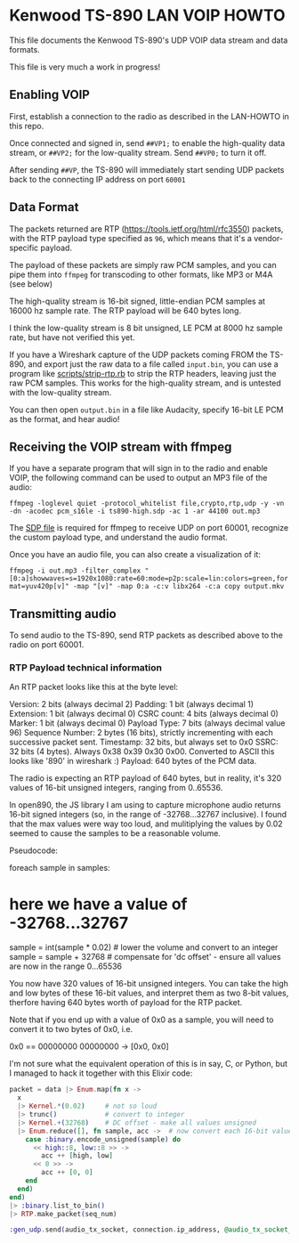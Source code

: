 # Kenwood TS-890 LAN VOIP HOWTO

This file documents the Kenwood TS-890's UDP VOIP data stream and data formats.

This file is very much a work in progress!

## Enabling VOIP

First, establish a connection to the radio as described in the LAN-HOWTO in this repo.

Once connected and signed in, send `##VP1;` to enable the high-quality data stream, or `##VP2;` for the low-quality stream. Send `##VP0;` to turn it off.

After sending `##VP`, the TS-890 will immediately start sending UDP packets back to the connecting IP address on port `60001`

## Data Format

The packets returned are RTP (https://tools.ietf.org/html/rfc3550) packets, with the RTP payload type specified as `96`, which means that it's a vendor-specific payload.

The payload of these packets are simply raw PCM samples, and you can pipe them into `ffmpeg` for transcoding to other formats, like MP3 or M4A (see below)

The high-quality stream is 16-bit signed, little-endian PCM samples at 16000 hz sample rate. The RTP payload will be 640 bytes long.

I think the low-quality stream is 8 bit unsigned, LE PCM at 8000 hz sample rate, but have not verified this yet. 

If you have a Wireshark capture of the UDP packets coming FROM the TS-890, and export just the raw data to a file called `input.bin`,
you can use a program like [scripts/strip-rtp.rb](scripts/strip-rtp.rb) to strip the RTP headers, leaving just the raw PCM samples. This works for the high-quality stream, and
is untested with the low-quality stream.

You can then open `output.bin` in a file like Audacity, specify 16-bit LE PCM as the format, and hear audio!

## Receiving the VOIP stream with ffmpeg

If you have a separate program that will sign in to the radio and enable VOIP, the following command can be used to output an MP3 file of the audio:

`ffmpeg -loglevel quiet -protocol_whitelist file,crypto,rtp,udp -y -vn -dn -acodec pcm_s16le -i ts890-high.sdp -ac 1 -ar 44100 out.mp3`

The [SDP file](sdp/ts890-high.sdp) is required for ffmpeg to receive UDP on port 60001, recognize the custom payload type, and understand the audio format.

Once you have an audio file, you can also create a visualization of it:

`ffmpeg -i out.mp3 -filter_complex "[0:a]showwaves=s=1920x1080:rate=60:mode=p2p:scale=lin:colors=green,format=yuv420p[v]" -map "[v]" -map 0:a -c:v libx264 -c:a copy output.mkv`

## Transmitting audio

To send audio to the TS-890, send RTP packets as described above to the radio on port 60001.

### RTP Payload technical information

An RTP packet looks like this at the byte level:

Version: 2 bits (always decimal 2)
Padding: 1 bit (always decimal 1)
Extension: 1 bit (always decimal 0)
CSRC count: 4 bits (always decimal 0)
Marker: 1 bit (always decimal 0)
Payload Type: 7 bits (always decimal value 96)
Sequence Number: 2 bytes (16 bits), strictly incrementing with each successive packet sent.
Timestamp: 32 bits, but always set to 0x0
SSRC: 32 bits (4 bytes). Always 0x38 0x39 0x30 0x00. Converted to ASCII this looks like '890' in wireshark :)
Payload: 640 bytes of the PCM data.

The radio is expecting an RTP payload of 640 bytes, but in reality, it's 320 values of 16-bit unsigned integers, ranging from 0..65536.

In open890, the JS library I am using to capture microphone audio returns 16-bit signed integers (so, in the range of -32768...32767 inclusive).
I found that the max values were way too loud, and mulitiplying the values by 0.02 seemed to cause the samples to be a reasonable volume.

Pseudocode:

foreach sample in samples:
  # here we have a value of -32768...32767
  sample = int(sample * 0.02) # lower the volume and convert to an integer
  sample = sample + 32768     # compensate for 'dc offset' - ensure all values are now in the range 0...65536

You now have 320 values of 16-bit unsigned integers. You can take the high and low bytes of these 16-bit values,
and interpret them as two 8-bit values, therfore having 640 bytes worth of payload for the RTP packet.

Note that if you end up with a value of 0x0 as a sample, you will need to convert it to two bytes of 0x0, i.e.

0x0 == 00000000 00000000 -> [0x0, 0x0]

I'm not sure what the equivalent operation of this is in say, C, or Python, but I managed to hack it together with this Elixir code:

```elixir
packet = data |> Enum.map(fn x ->
  x
  |> Kernel.*(0.02)     # not so loud
  |> trunc()            # convert to integer
  |> Kernel.+(32768)    # DC offset - make all values unsigned
  |> Enum.reduce([], fn sample, acc ->  # now convert each 16-bit value into two discrete 8-bit values
    case :binary.encode_unsigned(sample) do
      << high::8, low::8 >> ->
        acc ++ [high, low]
      << 0 >> ->
        acc ++ [0, 0]
    end
  end)
end)
|> :binary.list_to_bin()
|> RTP.make_packet(seq_num)

:gen_udp.send(audio_tx_socket, connection.ip_address, @audio_tx_socket_dst_port, packet)
```

